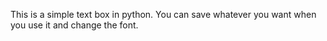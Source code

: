 This is a simple text box in python. You can save whatever you want when you use it and change the font.